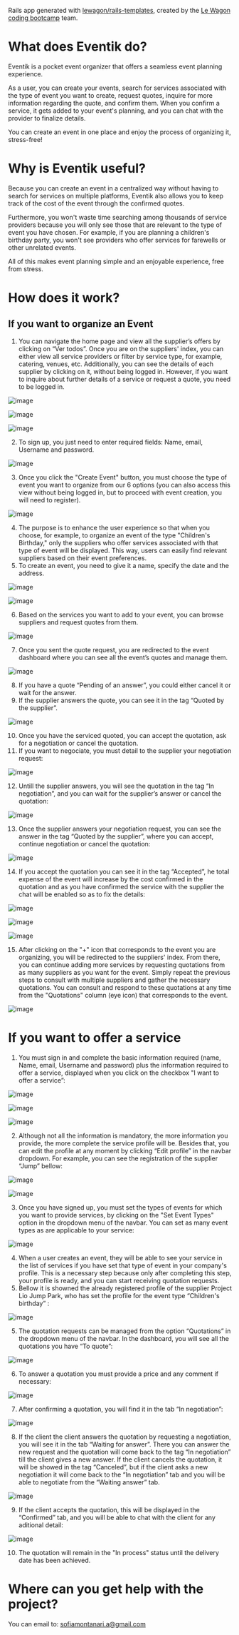 Rails app generated with [lewagon/rails-templates](https://github.com/lewagon/rails-templates), created by the [Le Wagon coding bootcamp](https://www.lewagon.com) team.

# What does Eventik do?

Eventik is a pocket event organizer that offers a seamless event planning experience.

As a user, you can create your events, search for services associated with the type of event you want to create, request quotes, inquire for more information regarding the quote, and confirm them. When you confirm a service, it gets added to your event's planning, and you can chat with the provider to finalize details.

You can create an event in one place and enjoy the process of organizing it, stress-free!

# Why is Eventik useful?

Because you can create an event in a centralized way without having to search for services on multiple platforms, Eventik also allows you to keep track of the cost of the event through the confirmed quotes.

Furthermore, you won't waste time searching among thousands of service providers because you will only see those that are relevant to the type of event you have chosen. For example, if you are planning a children's birthday party, you won't see providers who offer services for farewells or other unrelated events.

All of this makes event planning simple and an enjoyable experience, free from stress.

# How does it work?
## If you want to organize an Event
1. You can navigate the home page and view all the supplier’s offers by clicking on “Ver todos”.  Once you are on the suppliers' index, you can either view all service providers or filter by service type, for example, catering, venues, etc. Additionally, you can see the details of each supplier by clicking on it, without being logged in. However, if you want to inquire about further details of a service or request a quote, you need to be logged in.
   
![image](https://github.com/sofimontanari/eventik/assets/121674449/75134916-0e5c-4f6e-92c3-0b4539329c8a)

![image](https://github.com/sofimontanari/eventik/assets/121674449/72c29010-7c14-4342-a0f1-d621eb8c62a4)

![image](https://github.com/sofimontanari/eventik/assets/121674449/213f6db2-d03b-454c-9216-8cf085cad5d4)

2. To sign up, you just need to enter required fields: Name, email, Username and password.
   
![image](https://github.com/sofimontanari/eventik/assets/121674449/37aa9220-88e5-4bc3-9cf1-d09e73a47304)

3. Once you click the "Create Event" button, you must choose the type of event you want to organize from our 6 options (you can also access this view without being logged in, but to proceed with event creation, you will need to register).

![image](https://github.com/sofimontanari/eventik/assets/121674449/5a4d2274-1efe-4c87-be09-e9d55b8cd651)

4. The purpose is to enhance the user experience so that when you choose, for example, to organize an event of the type "Children's Birthday," only the suppliers who offer services associated with that type of event will be displayed. This way, users can easily find relevant suppliers based on their event preferences.
5. To create an event, you need to give it a name, specify the date and the address.

![image](https://github.com/sofimontanari/eventik/assets/121674449/161e1278-863e-4f8b-861e-6aaea3169355)

![image](https://github.com/sofimontanari/eventik/assets/121674449/6adba74c-0b69-4dbd-ac3b-3650d1fd8abb)

6. Based on the services you want to add to your event, you can browse suppliers and request quotes from them.

![image](https://github.com/sofimontanari/eventik/assets/121674449/db60caba-9bff-4a60-a3e3-ad9a48f56067)

7. Once you sent the quote request, you are redirected to the event dashboard where you can see all the event’s quotes and manage them.

![image](https://github.com/sofimontanari/eventik/assets/121674449/c909fea8-6372-4e4e-849f-344ed85672c1)

8. If you have a quote “Pending of an answer”, you could either cancel it or wait for the answer.
9. If the supplier answers the quote, you can see it in the tag “Quoted by the supplier”.

![image](https://github.com/sofimontanari/eventik/assets/121674449/9098f29e-24a1-4cf8-8ac6-ae67ed120ec6)

10. Once you have the serviced quoted, you can accept the quotation, ask for a negotiation or cancel the quotation.
11. If you want to negociate, you must detail to the supplier your negotiation request:

![image](https://github.com/sofimontanari/eventik/assets/121674449/cf2b91d9-96ca-4b0f-baf4-64f9d1a8f307)

12. Untill the supplier answers, you will see the quotation in the tag “In negotiation”, and you can wait for the supplier’s answer or cancel the quotation:

![image](https://github.com/sofimontanari/eventik/assets/121674449/f5504e97-bafd-435e-87c5-eab160e3dd0b)

13. Once the supplier answers your negotiation request, you can see the answer in the tag “Quoted by the supplier”, where you can accept, continue negotiation or cancel the quotation:

![image](https://github.com/sofimontanari/eventik/assets/121674449/31e613b8-76e0-4df5-b22e-f83e43456bf6)

14. If you accept the quotation you can see it in the tag “Accepted”, he total expense of the event will increase by the cost confirmed in the quotation and as you have confirmed the service with the supplier the chat will be enabled so as to fix the details:

![image](https://github.com/sofimontanari/eventik/assets/121674449/fb81b333-77d2-4106-b706-aec4c06f23bb)

![image](https://github.com/sofimontanari/eventik/assets/121674449/bd995a9c-7b9a-4b00-a351-0c362d087d97)

![image](https://github.com/sofimontanari/eventik/assets/121674449/92fde22f-acfa-4e90-96ec-88ed5f4cc79f)

15. After clicking on the "+" icon that corresponds to the event you are organizing, you will be redirected to the suppliers' index. From there, you can continue adding more services by requesting quotations from as many suppliers as you want for the event. Simply repeat the previous steps to consult with multiple suppliers and gather the necessary quotations. You can consult and respond to these quotations at any time from the "Quotations" column (eye icon) that corresponds to the event.

![image](https://github.com/sofimontanari/eventik/assets/121674449/5c936848-ccda-4e28-8721-dc97e1c4e48d)

# If you want to offer a service
1. You must sign in and complete the basic information required (name, Name, email, Username and password) plus the information required to offer a service, displayed when you click on the checkbox "I want to offer a service”:
   
![image](https://github.com/sofimontanari/eventik/assets/121674449/d301ffb0-8c07-45a5-887a-4f747697b428)

![image](https://github.com/sofimontanari/eventik/assets/121674449/a1431c2b-42ae-4320-b4df-edca521657be)

![image](https://github.com/sofimontanari/eventik/assets/121674449/e707fc33-bd8d-4e22-be5e-170b942ebb19)

2. Although not all the information is mandatory, the more information you provide, the more complete the service profile will be. Besides that, you can edit the profile at any moment by clicking “Edit profile” in the navbar dropdown. For example, you can see the registration of the supplier “Jump” bellow:

![image](https://github.com/sofimontanari/eventik/assets/121674449/1e18a790-d5bc-496a-ba2f-6ec13a93f751)

![image](https://github.com/sofimontanari/eventik/assets/121674449/87d5e047-2c5b-4877-9c66-13e69f995a32)


3. Once you have signed up, you must set the types of events for which you want to provide services, by clicking on the "Set Event Types" option in the dropdown menu of the navbar. You can set as many event types as are applicable to your service:
   
![image](https://github.com/sofimontanari/eventik/assets/121674449/ab142388-9020-45ac-9a07-13ec49dcd325)

4. When a user creates an event, they will be able to see your service in the list of services if you have set that type of event in your company's profile. This is a necessary step because only after completing this step, your profile is ready, and you can start receiving quotation requests.
5. Bellow it is showned the already registered profile of the supplier Project Lio Jump Park, who has set the profile for the event type “Children's birthday” :

![image](https://github.com/sofimontanari/eventik/assets/121674449/608408a5-5967-4a68-8199-b64c95109075)

5. The quotation requests can be managed from the option “Quotations” in the dropdown menu of the navbar. In the dashboard, you will see all the quotations you have “To quote”:

![image](https://github.com/sofimontanari/eventik/assets/121674449/bd03e325-5db0-4c08-9dbe-408edc3ed9c4)

6. To answer a quotation you must provide a price and any comment if necessary:

![image](https://github.com/sofimontanari/eventik/assets/121674449/719c0cab-899b-4c50-b9f5-926e7f659aed)

7. After confirming a quotation, you will find it in the tab “In negotiation”:

![image](https://github.com/sofimontanari/eventik/assets/121674449/c46c09e9-2080-4cec-a41b-6cc4cb2e946b)

8. If the client the client answers the quotation by requesting a negotiation, you will see it in the tab “Waiting for answer”. There you can answer the new request and the quotation will come back to the tag “In negotiation” till the client gives a new answer. If the client cancels the quotation, it will be showed in the tag “Canceled”, but if the client asks a new negotiation it will come back to the “In negotiation” tab and you will be able to negotiate from the “Waiting answer” tab. 

![image](https://github.com/sofimontanari/eventik/assets/121674449/704b50bc-5cd2-4322-b0d0-b5df736901d8)

9. If the client accepts the quotation, this will be displayed in the “Confirmed” tab, and you will be able to chat with the client for any aditional detail:

![image](https://github.com/sofimontanari/eventik/assets/121674449/7f6eed13-3a64-4725-8d2b-1a1048d040db)

10. The quotation will remain in the "In process" status until the delivery date has been achieved.

# Where can you get help with the project?
You can email to: sofiamontanari.a@gmail.com












